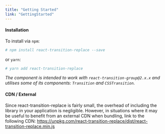 ```yaml
---
title: "Getting Started"
link: "GettingStarted"
---
```


#### Installation

To install via `npm`:
```bash
# npm install react-transition-replace --save
```
 or `yarn`:
```bash
# yarn add react-transition-replace
```

_The component is intended to work with `react-transition-group@2.x.x`
and utilises some of its components: `Transition` and `CSSTransition`._

#### CDN / External

Since react-transition-replace is fairly small, the overhead of including
the library in your application is negligible. However, in situations
where it may be useful to benefit from an external CDN when bundling,
link to the following CDN: https://unpkg.com/react-transition-replace/dist/react-transition-replace.min.js
